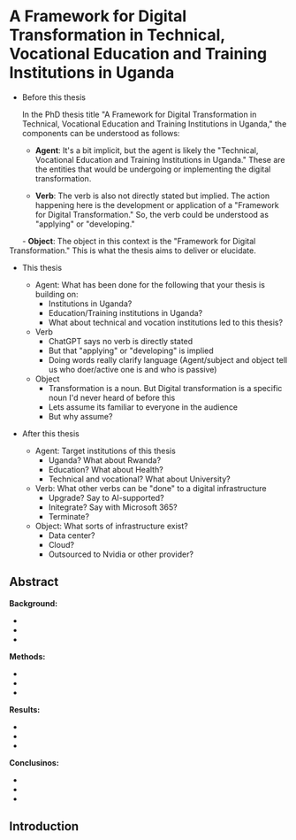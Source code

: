 # A Framework for Digital Transformation in Technical, Vocational Education and Training Institutions in Uganda
   
   - Before this thesis

      In the PhD thesis title "A Framework for Digital Transformation in Technical, Vocational Education and Training Institutions in Uganda," the components can be understood as follows:

      - **Agent**: It's a bit implicit, but the agent is likely the "Technical, Vocational Education and Training Institutions in Uganda." These are the entities that would be undergoing or implementing the digital transformation.
  
      - **Verb**: The verb is also not directly stated but implied. The action happening here is the development or application of a "Framework for Digital Transformation." So, the verb could be understood as "applying" or "developing."

      - **Object**: The object in this context is the "Framework for Digital Transformation." This is what the thesis aims to deliver or elucidate.
    
   - This thesis
      - Agent: What has been done for the following that your thesis is building on:
         - Institutions in Uganda?
         - Education/Training institutions in Uganda?
         - What about technical and vocation institutions led to this thesis?
      - Verb
         - ChatGPT says no verb is directly stated
         - But that "applying" or "developing" is implied
         - Doing words really clarify language (Agent/subject and object tell us who doer/active one is and who is passive)
      - Object
         - Transformation is a noun. But Digital transformation is a specific noun I'd never heard of before this
         - Lets assume its familiar to everyone in the audience
         - But why assume?
     
   - After this thesis
      - Agent: Target institutions of this thesis
         - Uganda? What about Rwanda?
         - Education? What about Health?
         - Technical and vocational? What about University?
      - Verb: What other verbs can be "done" to a digital infrastructure
         - Upgrade? Say to AI-supported?
         - Initegrate? Say with Microsoft 365?
         - Terminate?
      - Object: What sorts of infrastructure exist?
         - Data center?
         - Cloud?
         - Outsourced to Nvidia or other provider?

## Abstract

**Background:**

   - 
   -
   -
   
**Methods:**

   -
   -
   -
    
**Results:**

   -
   -
   -
   
**Conclusinos:**

   -
   -
   -

## Introduction
